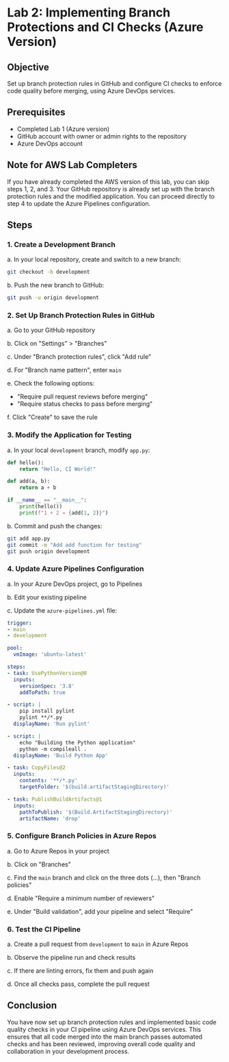 # Lab 2: Implementing Branch Protections and CI Checks (Azure Version)

## Objective
Set up branch protection rules in GitHub and configure CI checks to enforce code quality before merging, using Azure DevOps services.

## Prerequisites
- Completed Lab 1 (Azure version)
- GitHub account with owner or admin rights to the repository
- Azure DevOps account

## Note for AWS Lab Completers
If you have already completed the AWS version of this lab, you can skip steps 1, 2, and 3. Your GitHub repository is already set up with the branch protection rules and the modified application. You can proceed directly to step 4 to update the Azure Pipelines configuration.

## Steps

### 1. Create a Development Branch

a. In your local repository, create and switch to a new branch:
```bash
git checkout -b development
```

b. Push the new branch to GitHub:
```bash
git push -u origin development
```

### 2. Set Up Branch Protection Rules in GitHub

a. Go to your GitHub repository

b. Click on "Settings" > "Branches"

c. Under "Branch protection rules", click "Add rule"

d. For "Branch name pattern", enter `main`

e. Check the following options:
   - "Require pull request reviews before merging"
   - "Require status checks to pass before merging"

f. Click "Create" to save the rule

### 3. Modify the Application for Testing

a. In your local `development` branch, modify `app.py`:
```python
def hello():
    return "Hello, CI World!"

def add(a, b):
    return a + b

if __name__ == "__main__":
    print(hello())
    print(f"1 + 2 = {add(1, 2)}")
```

b. Commit and push the changes:
```bash
git add app.py
git commit -m "Add add function for testing"
git push origin development
```

### 4. Update Azure Pipelines Configuration

a. In your Azure DevOps project, go to Pipelines

b. Edit your existing pipeline

c. Update the `azure-pipelines.yml` file:
```yaml
trigger:
- main
- development

pool:
  vmImage: 'ubuntu-latest'

steps:
- task: UsePythonVersion@0
  inputs:
    versionSpec: '3.8'
    addToPath: true

- script: |
    pip install pylint
    pylint **/*.py
  displayName: 'Run pylint'

- script: |
    echo "Building the Python application"
    python -m compileall .
  displayName: 'Build Python App'

- task: CopyFiles@2
  inputs:
    contents: '**/*.py'
    targetFolder: '$(build.artifactStagingDirectory)'

- task: PublishBuildArtifacts@1
  inputs:
    pathToPublish: '$(Build.ArtifactStagingDirectory)'
    artifactName: 'drop'
```

### 5. Configure Branch Policies in Azure Repos

a. Go to Azure Repos in your project

b. Click on "Branches"

c. Find the `main` branch and click on the three dots (...), then "Branch policies"

d. Enable "Require a minimum number of reviewers"

e. Under "Build validation", add your pipeline and select "Require"

### 6. Test the CI Pipeline

a. Create a pull request from `development` to `main` in Azure Repos

b. Observe the pipeline run and check results

c. If there are linting errors, fix them and push again

d. Once all checks pass, complete the pull request

## Conclusion

You have now set up branch protection rules and implemented basic code quality checks in your CI pipeline using Azure DevOps services. This ensures that all code merged into the main branch passes automated checks and has been reviewed, improving overall code quality and collaboration in your development process.

